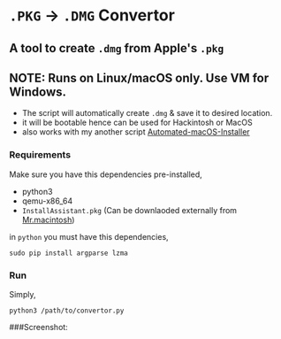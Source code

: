 # `.PKG` -> `.DMG` Convertor
## A tool to create `.dmg` from Apple's `.pkg`
## NOTE: Runs on Linux/macOS only. Use VM for Windows.
- The script will automatically create `.dmg` & save it to desired location.
- it will be bootable hence can be used for Hackintosh or MacOS
- also works with my another script [Automated-macOS-Installer](https://www.github.com/cdude1909/Automated-macOS-Installer)

### Requirements

Make sure you have this dependencies pre-installed,
- python3 
- qemu-x86_64
- `InstallAssistant.pkg` (Can be downlaoded externally from [Mr.macintosh](https://mrmacintosh.com/how-to-download-macos-catalina-mojave-or-high-sierra-full-installers/))

in `python` you must have this dependencies,
```
sudo pip install argparse lzma
```
### Run
Simply,
``` 
python3 /path/to/convertor.py
```

###Screenshot:
